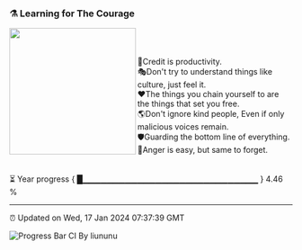 ### ⚗️ Learning for The Courage

<img align="left" src="https://github.com/VoluntieTsai/VoluntieTsai/blob/main/Elias.png" height="225" width="auto" >  
<br/><br/><br/>
🤝Credit is productivity.<br/>
🎭Don't try to understand things like culture, just feel it.<br/>
❤️The things you chain yourself to are the things that set you free.<br/>
🌎Don't ignore kind people, Even if only malicious voices remain.<br/>
🛡️Guarding the bottom line of everything.<br/>
🍃Anger is easy, but same to forget.
<br/><br/><br/>
⏳ Year progress { █▁▁▁▁▁▁▁▁▁▁▁▁▁▁▁▁▁▁▁▁▁▁▁▁▁▁▁▁▁ } 4.46 %

---

⏰ Updated on Wed, 17 Jan 2024 07:37:39 GMT

![Progress Bar CI By liununu](https://github.com/liununu/liununu/workflows/Progress%20Bar%20CI/badge.svg)
